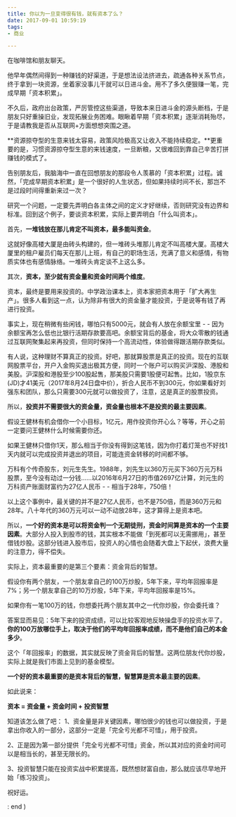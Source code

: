 ```yaml
---
title: 你以为一旦变得很有钱，就有资本了么？
date: 2017-09-01 10:59:19
tags:
- 商业

---
```



在咖啡馆和朋友聊天。

他早年偶然间得到一种赚钱的好渠道，于是想法设法挤进去，疏通各种关系节点，终于拿到一块资源，坐着家没事儿干就可以日进斗金。用不了多久便狠赚一笔，完成早期「资本积累」。

不久后，政府出台政策，严厉管控这些渠道，导致本来日进斗金的源头断档，于是朋友只好重操旧业，发现拓展业务困难。眼瞅着早期「资本积累」逐渐消耗殆尽，于是请教我是否从互联网+方面想想突围之道。

**资源掠夺型的生意来钱太容易，政策风险极高又让收入不能持续稳定。**更重要的是，习惯资源掠夺型生意的来钱速度，一旦断粮，又很难回到靠自己辛苦打拼赚钱的模式了。

<!--more-->

告别朋友后，我脑海中一直在回想朋友的那段令人羡慕的「资本积累」过程。诚然，「完成早期资本积累」是一个很好的人生状态，但如果持续时间不长，那岂不是过段时间得重新来过一次？

研究一个问题，一定要先弄明白各主体之间的定义才好继续，否则研究没有边界和标准。回到这个例子，要谈资本积累，实际上要弄明白「什么叫资本」。

首先，**一堆钱放在那儿肯定不叫资本，最多能叫资金**。

这就好像高楼大厦是由砖头构建的，但一堆砖头堆那儿肯定不叫高楼大厦。高楼大厦里的租户雇员们每天在那儿上班，有自己的职场生活，充满了意义和感情，有物质实体也有感情脉络。一堆砖头肯定谈不上这么多。

其次，**资本，至少就有资金量和资金时间两个维度**。

资本，最终是要用来投资的。中学政治课本上，资本家把资本用于「扩大再生产」。很多人看到这一点，认为除非有很大的资金量才能投资，于是说等有钱了再进行投资。

事实上，现在稍微有些闲钱，哪怕只有5000元，就会有人放在余额宝里 - - 因为余额宝再怎么低也比银行活期存款要高吧。余额宝背后的基金，将大众零散的钱通过互联网聚集起来再投资，但同时保持一个高流动性，体验做得跟活期存款类似。

有人说，这种理财不算真正的投资。好吧，那就算股票是真正的投资。现在的互联网股票平台，开户入金购买退出极其方便，同时一个账户可以购买沪深股、港股和美股。沪深股和港股至少100股起售，那美股只需要1股便可起售。比如，1股京东(JD)才41美元（2017年8月24日盘中价），折合人民币不到300元，你如果看好刘强东和团队，那么只需要300元就可以做投资了，注意，这是真正的股票投资。

所以，**投资并不需要很大的资金量，资金量也根本不是投资的最主要因素**。

假设王健林有机会借你一个小目标，1亿元，用作投资你开心么？等等，开心之前一定要问王健林什么时候需要你还。

如果王健林只借你1天，那么相当于你没有得到这笔钱，因为你打着灯笼也不好找1天内就可以完成投资并退出的项目，可能连资金转移的时间都不够。

万科有个传奇股东，刘元生先生。1988年，刘先生以360万元买下360万元万科股票，至今没有动过一分钱……以2016年6月27日的市值2697亿计算，刘元生的万科资产账面财富约为27亿人民币 - - 相当于28年，750倍！

以上这个事例中，最关键的并不是27亿人民币，也不是750倍，而是360万元和28年。八十年代的360万元可以一动不动放28年，这才算得上是资本吧。

所以，**一个好的资本是可以将资金判一个无期徒刑，资金时间算是资本的一个主要因素**。大部分人投入到股市的钱，其实根本不能做「到死都可以无需挪用」，甚至借钱炒股。这部分钱进入股市后，投资人的心情也会随着大盘上下起伏，浪费大量的注意力，得不偿失。

实际上，资本最重要的是第三个要素：资金背后的智慧。

假设你有两个朋友，一个朋友拿自己的100万炒股，5年下来，平均年回报率是7%；另一个朋友拿自己的10万炒股，5年下来，平均年回报率是15%。

如果你有一笔100万的钱，你想委托两个朋友其中之一代你炒股，你会委托谁？

答案显而易见：5年下来的投资成绩，可以比较客观地反映操盘手的投资水平了。**你的100万放哪位手上，取决于他们的平均年回报率成绩，而不是他们自己的本金多少**。

这个「年回报率」的数据，其实就反映了资金背后的智慧。这两位朋友代你炒股，实际上就是我们市面上见到的基金模型。

**一个好的资本最重要的是资本背后的智慧，智慧算是资本最主要的因素**。

如此说来：

**资本 = 资金量 + 资金时间 + 投资智慧**

知道该怎么做了吧：
1、资金量是非关键因素，哪怕很少的钱也可以做投资，于是拿出你收入的一部分，这部分一定是「完全亏光都不可惜」，用于投资。

2、正是因为第一部分提供「完全亏光都不可惜」资金，所以其对应的资金时间可以是相当长的，甚至无限长的。

3、投资智慧只能在投资实战中积累提高，既然想财富自由，那么就应该尽早地开始「练习投资」。

祝好运。

: end )




